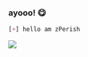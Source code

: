### ayooo!  :yum:
```css
[+] hello am zPerish
```

<a href="https://discord.com/users/643446724983259146"><img src="https://cdn.discordapp.com/attachments/1066186551802986538/1066711756002562128/Untitled.png"></img></a>
